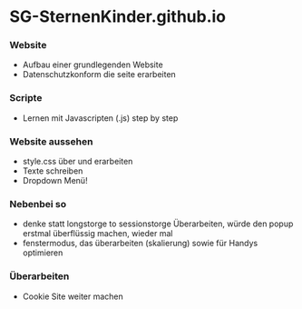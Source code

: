 # SG-SternenKinder.github.io

### Website
- Aufbau einer grundlegenden Website
- Datenschutzkonform die seite erarbeiten

### Scripte
- Lernen mit Javascripten (.js) step by step

### Website aussehen
- style.css über und erarbeiten
- Texte schreiben
- Dropdown Menü! 

### Nebenbei so
- denke statt longstorge to sessionstorge Überarbeiten, würde den popup erstmal überflüssig machen, wieder mal
- fenstermodus, das überarbeiten (skalierung) sowie für Handys optimieren

### Überarbeiten
- Cookie Site weiter machen